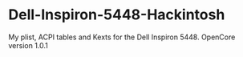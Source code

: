# Dell-Inspiron-5448-Hackintosh
My plist, ACPI tables and Kexts for the Dell Inspiron 5448. OpenCore version 1.0.1
